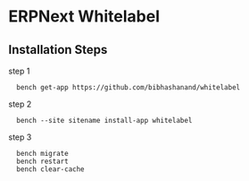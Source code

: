# ERPNext Whitelabel

## Installation Steps

step 1

      bench get-app https://github.com/bibhashanand/whitelabel

step 2

      bench --site sitename install-app whitelabel

step 3

      bench migrate
      bench restart
      bench clear-cache
